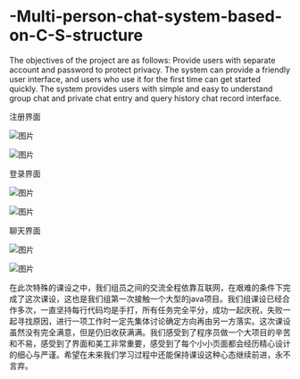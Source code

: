 # -Multi-person-chat-system-based-on-C-S-structure
The objectives of the project are as follows:  Provide users with separate account and password to protect privacy.  The system can provide a friendly user interface, and users who use it for the first time can get started quickly.  The system provides users with simple and easy to understand group chat and private chat entry and query history chat record interface.

注册界面

![图片](https://user-images.githubusercontent.com/45117470/156292845-e74b86b9-6ee4-4aaf-8b61-ea683254150d.png)

![图片](https://user-images.githubusercontent.com/45117470/156292852-5a8311e2-2d8b-4e2c-bc72-aa1453ae5b51.png)

登录界面

![图片](https://user-images.githubusercontent.com/45117470/156292863-3c7272b8-9486-458a-9592-5a7637293a7a.png)

![图片](https://user-images.githubusercontent.com/45117470/156292880-5a6eaeb0-d456-4108-9b8d-ee41decf7182.png)

聊天界面

![图片](https://user-images.githubusercontent.com/45117470/156292885-6f7fa6e8-ba03-4bf9-b274-1b590aec5fb9.png)

![图片](https://user-images.githubusercontent.com/45117470/156292889-a49156ff-db9d-4c51-98cb-f4fcefd6eb66.png)

在此次特殊的课设之中，我们组员之间的交流全程依靠互联网，在艰难的条件下完成了这次课设，这也是我们组第一次接触一个大型的java项目。我们组课设已经合作多次，一直坚持每行代码均是手打，所有任务完全平分，成功一起庆祝，失败一起寻找原因，进行一项工作时一定先集体讨论确定方向再由另一方落实。这次课设虽然没有完全满意，但是仍旧收获满满。我们感受到了程序员做一个大项目的辛苦和不易，感受到了界面和美工非常重要，感受到了每个小小页面都会经历精心设计的细心与严谨。希望在未来我们学习过程中还能保持课设这种心态继续前进，永不言弃。
